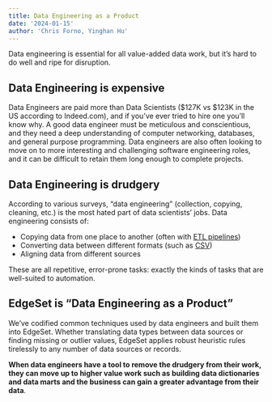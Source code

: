 ```yaml
---
title: Data Engineering as a Product
date: '2024-01-15'
author: 'Chris Forno, Yinghan Hu'
---
```


Data engineering is essential for all value-added data work, but it’s hard to do well and ripe for disruption.

## Data Engineering is expensive

Data Engineers are paid more than Data Scientists ($127K vs $123K in the US according to Indeed.com), and if you’ve ever tried to hire one you’ll know why. A good data engineer must be meticulous and conscientious, and they need a deep understanding of computer networking, databases, and general purpose programming. Data engineers are also often looking to move on to more interesting and challenging software engineering roles, and it can be difficult to retain them long enough to complete projects.

## Data Engineering is drudgery

According to various surveys, “data engineering” (collection, copying, cleaning, etc.) is the most hated part of data scientists’ jobs. Data engineering consists of:

* Copying data from one place to another (often with [ETL pipelines](dont-etl-elt-or-etlt))
* Converting data between different formats (such as [CSV](why-you-need-automatic-inference))
* Aligning data from different sources

These are all repetitive, error-prone tasks: exactly the kinds of tasks that are well-suited to automation.

## EdgeSet is “Data Engineering as a Product”

We’ve codified common techniques used by data engineers and built them into EdgeSet. Whether translating data types between data sources or finding missing or outlier values, EdgeSet applies robust heuristic rules tirelessly to any number of data sources or records.

**When data engineers have a tool to remove the drudgery from their work, they can move up to higher value work such as building data dictionaries and data marts and the business can gain a greater advantage from their data**.
